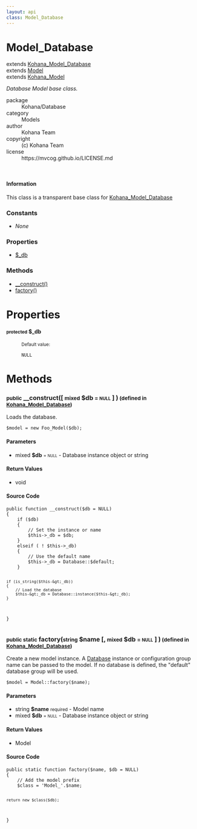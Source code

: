 ```yaml
---
layout: api
class: Model_Database
---
```

<h1>Model_Database</h1>
extends <a href='/documentation/api/Kohana_Model_Database'>Kohana_Model_Database</a>
<br />
extends <a href='/documentation/api/Model'>Model</a>
<br />
extends <a href='/documentation/api/Kohana_Model'>Kohana_Model</a>
<br />
<p>
<i><p>Database Model base class.</p>
</i>
</p>
<dl class='tags'>
<dt>package</dt>
<dd>Kohana/Database</dd>
<dt>category</dt>
<dd>Models</dd>
<dt>author</dt>
<dd>Kohana Team</dd>
<dt>copyright</dt>
<dd>(c) Kohana Team</dd>
<dt>license</dt>
<dd>https://mvcog.github.io/LICENSE.md</dd>
</dl>
<br />
<div class='callout-block callout-info'>
<div class='icon-holder'>
<i class='fas fa-info-circle'></i>
</div>
<div class='content'>
<h4 class='callout-title'>Information</h4>
<p>This class is a transparent base class for <a href='/documentation/api/Kohana_Model_Database'>Kohana_Model_Database</a></p>
</div>
</div>
<div class='toc row d-none d-sm-flex d-md-flex d-lg-flex d-xl-flex'>
<div class='constants col-4'>
<h3>Constants</h3>
<ul>
<li>
<em>None</em>
</li>
</ul>
</div>
<div class='properties col-4'>
<h3>Properties</h3>
<ul>
<li>
<a href="#property-_db">$_db</a>
</li>
</ul>
</div>
<div class='methods col-4'>
<h3>Methods</h3>
<ul>
<li>
<a href="#__construct">__construct()</a>
</li>
<li>
<a href="#factory">factory()</a>
</li>

</ul>
</div>
</div>
<h1 id='properties'>Properties</h1>
<div class='properties'>
<dl>
<dt>
<h4 id='property-_db'><small>protected</small>  <span class='blue'></span> $_db</h4>
</dt>
<dd>
 </dd>
<dd>
 </dd>
<dd>
<small>Default value:</small>
<br />
 <pre class="debug"><small>NULL</small></pre></dd>
</dl>
</div>
<h1 id='methods'>Methods</h1>
<div class='methods'>

<div class='method'>
<h3 id="__construct"><small>public</small>  __construct([ <small>mixed</small> <span class="param" title="Database instance object or string">$db</span> <small>= <small>NULL</small></small> ] )<small> (defined in <a href='/documentation/api/Kohana_Model_Database'>Kohana_Model_Database</a>)</small></h3>
<div class='description'><p>Loads the database.</p>

<pre><code>$model = new Foo_Model($db);
</code></pre>
</div>
<h4>Parameters</h4>
<ul>
<li>
 <span class="blue">mixed </span><strong> $db</strong> <small> = <small>NULL</small></small> - Database instance object or string</li>
</ul>
<h4>Return Values</h4>
<ul class='return'>
<li>
<span class='blue'>void</span>  
</li></ul>
<div class="method-source">
<h4>Source Code</h4>
<pre>
<code class="language-php">public function __construct($db = NULL)
{
	if ($db)
	{
		// Set the instance or name
		$this-&gt;_db = $db;
	}
	elseif ( ! $this-&gt;_db)
	{
		// Use the default name
		$this-&gt;_db = Database::$default;
	}

	if (is_string($this-&gt;_db))
	{
		// Load the database
		$this-&gt;_db = Database::instance($this-&gt;_db);
	}
}</code>
</pre>
</div>
</div>

<div class='method'>
<h3 id="factory"><small>public static</small>  factory(<small>string</small> <span class="param" title="Model name">$name</span> [, <small>mixed</small> <span class="param" title="Database instance object or string">$db</span> <small>= <small>NULL</small></small> ] )<small> (defined in <a href='/documentation/api/Kohana_Model_Database'>Kohana_Model_Database</a>)</small></h3>
<div class='description'><p>Create a new model instance. A <a href="/index.php/">Database</a> instance or configuration
group name can be passed to the model. If no database is defined, the
"default" database group will be used.</p>

<pre><code>$model = Model::factory($name);
</code></pre>
</div>
<h4>Parameters</h4>
<ul>
<li>
 <span class="blue">string </span><strong> $name</strong> <small>required</small> - Model name</li>
<li>
 <span class="blue">mixed </span><strong> $db</strong> <small> = <small>NULL</small></small> - Database instance object or string</li>
</ul>
<h4>Return Values</h4>
<ul class='return'>
<li>
<span class='blue'>Model</span>  
</li></ul>
<div class="method-source">
<h4>Source Code</h4>
<pre>
<code class="language-php">public static function factory($name, $db = NULL)
{
	// Add the model prefix
	$class = &#039;Model_&#039;.$name;

	return new $class($db);
}</code>
</pre>
</div>
</div>
</div>